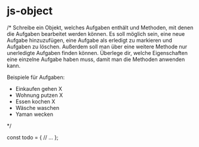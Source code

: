 # js-object

/\*
Schreibe ein Objekt, welches Aufgaben enthält und Methoden, mit denen die Aufgaben bearbeitet werden können.
Es soll möglich sein, eine neue Aufgabe hinzuzufügen, eine Aufgabe als erledigt zu markieren und Aufgaben zu löschen.
Außerdem soll man über eine weitere Methode nur unerledigte Aufgaben finden können.
Überlege dir, welche Eigenschaften eine einzelne Aufgabe haben muss, damit man die Methoden anwenden kann.

Beispiele für Aufgaben:

-   Einkaufen gehen X
-   Wohnung putzen X
-   Essen kochen X
-   Wäsche waschen
-   Yaman wecken

\*/

const todo = {
// ...
};

